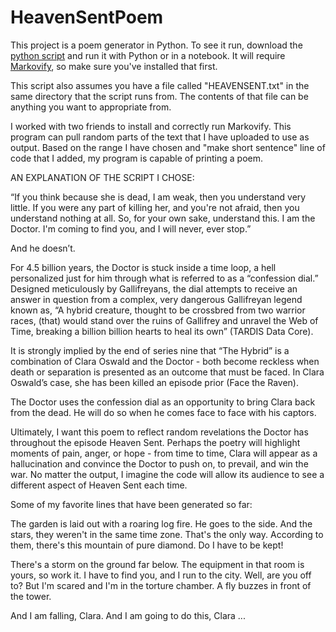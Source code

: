 # HeavenSentPoem

This project is a poem generator in Python. To see it run, download the [python script](frankpoem.py) and run it with Python or in a notebook. It will require [Markovify](https://github.com/jsvine/markovify), so make sure you've installed that first. 

This script also assumes you have a file called "HEAVENSENT.txt" in the same directory that the script runs from. The contents of that file can be anything you want to appropriate from. 

I worked with two friends to install and correctly run Markovify.  This program can pull random parts of the text that I have uploaded to use as output. Based on the range I have chosen and "make short sentence" line of code that I added, my program is capable of printing a poem. 

AN EXPLANATION OF THE SCRIPT I CHOSE:

“If you think because she is dead, I am weak, then you understand very little. If you were any part of killing her, and you're not afraid, then you understand nothing at all. So, for your own sake, understand this. I am the Doctor. I'm coming to find you, and I will never, ever stop.”

And he doesn’t. 

For 4.5 billion years, the Doctor is stuck inside a time loop, a hell personalized just for him through what is referred to as a “confession dial.”  Designed meticulously by Gallifreyans, the dial attempts to receive an answer in question from a complex, very dangerous Gallifreyan legend known as, “A hybrid creature, thought to be crossbred from two warrior races, (that) would stand over the ruins of Gallifrey and unravel the Web of Time, breaking a billion billion hearts to heal its own” (TARDIS Data Core). 

It is strongly implied by the end of series nine that “The Hybrid” is a combination of Clara Oswald and the Doctor -  both become reckless when death or separation is presented as an outcome that must be faced.  In Clara Oswald’s case, she has been killed an episode prior (Face the Raven).  

The Doctor uses the confession dial as an opportunity to bring Clara back from the dead.  He will do so when he comes face to face with his captors. 

Ultimately, I want this poem to reflect random revelations the Doctor has throughout the episode Heaven Sent.  Perhaps the poetry will highlight moments of pain, anger, or hope - from time to time, Clara will appear as a hallucination and convince the Doctor to push on, to prevail, and win the war.  No matter the output, I imagine the code will allow its audience to see a different aspect of Heaven Sent each time. 

Some of my favorite lines that have been generated so far:

The garden is laid out with a roaring log fire.
He goes to the side.
And the stars, they weren't in the same time zone.
That's the only way.
According to them, there's this mountain of pure diamond.
Do I have to be kept!

There's a storm on the ground far below.
The equipment in that room is yours, so work it.
I have to find you, and I run to the city.
Well, are you off to?
But I'm scared and I'm in the torture chamber.
A fly buzzes in front of the tower.

And I am falling, Clara.
And I am going to do this, Clara ...






